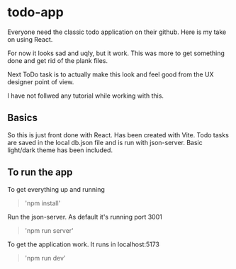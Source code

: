 # todo-app
Everyone need the classic todo application on their github. Here is my take on using React. 

For now it looks sad and uqly, but it work. This was more to get something done and get rid of the plank files. 

Next ToDo task is to actually make this look and feel good from the UX designer point of view.

I have not follwed any tutorial while working with this.

## Basics
So this is just front done with React. Has been created with Vite. Todo tasks are saved in the local db.json file and is run with json-server. Basic light/dark theme has been included.

## To run the app
To get everything up and running

>'npm install'

Run the json-server. As default it's running port 3001

>'npm run server'

To get the application work. It runs in localhost:5173

>'npm run dev'

